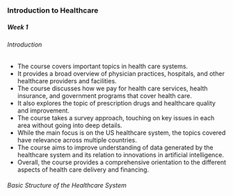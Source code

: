 ### Introduction to Healthcare

##### Week 1

###### Introduction

- The course covers important topics in health care systems.
- It provides a broad overview of physician practices, hospitals, and other healthcare providers and facilities.
- The course discusses how we pay for health care services, health insurance, and government programs that cover health care.
- It also explores the topic of prescription drugs and healthcare quality and improvement.
- The course takes a survey approach, touching on key issues in each area without going into deep details.
- While the main focus is on the US healthcare system, the topics covered have relevance across multiple countries.
- The course aims to improve understanding of data generated by the healthcare system and its relation to innovations in artificial intelligence.
- Overall, the course provides a comprehensive orientation to the different aspects of health care delivery and financing.

###### Basic Structure of the Healthcare System